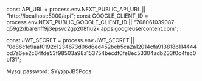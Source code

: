 const API_URL = process.env.NEXT_PUBLIC_API_URL || "http://localhost:5000/api";
const GOOGLE_CLIENT_ID =
  process.env.NEXT_PUBLIC_GOOGLE_CLIENT_ID ||
  "768061039087-q59g2dbarenff9j3epsvc2gp208fiu2k.apps.googleusercontent.com";

const JWT_SECRET =
  process.env.JWT_SECRET ||
  "0d86c1e9aaf0192c1234673d06d6ed452beb5ca2a12014cfa913818b114444bd7a6ee2c64fde53f98503a98a153754becdf0fe8ec53304adb233f0c4fec0bf31";


Mysql password: $Yy@pJB5Poqs
